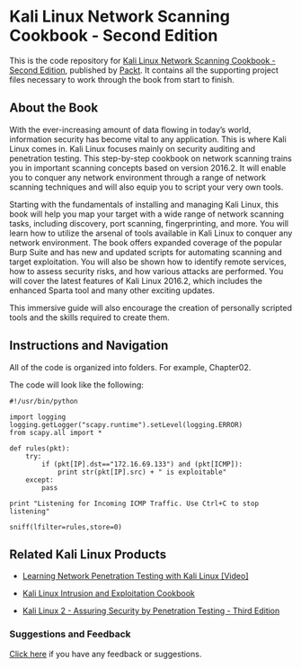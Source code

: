 # Kali Linux Network Scanning Cookbook - Second Edition
This is the code repository for [Kali Linux Network Scanning Cookbook - Second Edition](https://www.packtpub.com/networking-and-servers/kali-linux-network-scanning-cookbook-second-edition?utm_source=github&utm_medium=repository&utm_campaign=9781787287907), published by [Packt](https://www.packtpub.com/?utm_source=github). It contains all the supporting project files necessary to work through the book from start to finish.
## About the Book
With the ever-increasing amount of data flowing in today’s world, information security has become vital to any application. This is where Kali Linux comes in. Kali Linux focuses mainly on security auditing and penetration testing. This step-by-step cookbook on network scanning trains you in important scanning concepts based on version 2016.2. It will enable you to conquer any network environment through a range of network scanning techniques and will also equip you to script your very own tools.

Starting with the fundamentals of installing and managing Kali Linux, this book will help you map your target with a wide range of network scanning tasks, including discovery, port scanning, fingerprinting, and more. You will learn how to utilize the arsenal of tools available in Kali Linux to conquer any network environment. The book offers expanded coverage of the popular Burp Suite and has new and updated scripts for automating scanning and target exploitation. You will also be shown how to identify remote services, how to assess security risks, and how various attacks are performed. You will cover the latest features of Kali Linux 2016.2, which includes the enhanced Sparta tool and many other exciting updates.

This immersive guide will also encourage the creation of personally scripted tools and the skills required to create them.

## Instructions and Navigation
All of the code is organized into folders. For example, Chapter02.



The code will look like the following:
```
#!/usr/bin/python

import logging
logging.getLogger("scapy.runtime").setLevel(logging.ERROR)
from scapy.all import *

def rules(pkt):
	try:
		if (pkt[IP].dst=="172.16.69.133") and (pkt[ICMP]):
			print str(pkt[IP].src) + " is exploitable"
	except:
		pass

print "Listening for Incoming ICMP Traffic. Use Ctrl+C to stop listening"

sniff(lfilter=rules,store=0)
```



## Related Kali Linux Products
* [Learning Network Penetration Testing with Kali Linux [Video]](https://www.packtpub.com/networking-and-servers/learning-network-penetration-testing-kali-linux-video?utm_source=github&utm_medium=repository&utm_campaign=9781787129481)

* [Kali Linux Intrusion and Exploitation Cookbook](https://www.packtpub.com/networking-and-servers/kali-linux-intrusion-and-exploitation-cookbook?utm_source=github&utm_medium=repository&utm_campaign=9781783982165)

* [Kali Linux 2 - Assuring Security by Penetration Testing - Third Edition](https://www.packtpub.com/networking-and-servers/kali-linux-2-assuring-security-penetration-testing-third-edition?utm_source=github&utm_medium=repository&utm_campaign=9781785888427)

### Suggestions and Feedback
[Click here](https://docs.google.com/forms/d/e/1FAIpQLSe5qwunkGf6PUvzPirPDtuy1Du5Rlzew23UBp2S-P3wB-GcwQ/viewform) if you have any feedback or suggestions.
